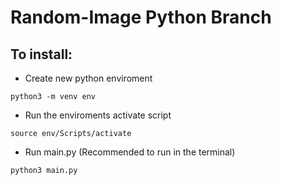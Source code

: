 # Random-Image Python Branch

## To install:

- Create new python enviroment
```
python3 -m venv env
```

- Run the enviroments activate script
```
source env/Scripts/activate
```

- Run main.py (Recommended to run in the terminal)
```
python3 main.py
```
